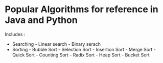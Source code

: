 # Popular Algorithms for reference in Java and Python

Includes :

  - Searching
        - Linear search
        - Binary serach
  - Sorting
        - Bubble Sort
        - Selection Sort
        - Insertion Sort
        - Merge Sort
        - Quick Sort
        - Counting Sort
        - Radix Sort
        - Heap Sort
        - Bucket Sort

